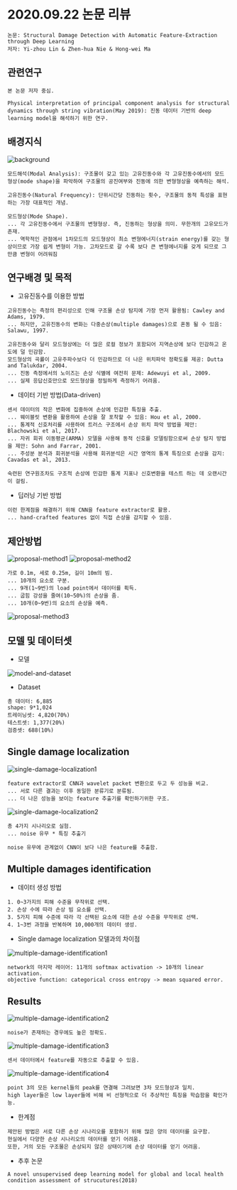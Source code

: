 # 2020.09.22 논문 리뷰

```
논문: Structural Damage Detection with Automatic Feature-Extraction through Deep Learning
저자: Yi-zhou Lin & Zhen-hua Nie & Hong-wei Ma
```

## 관련연구

```
본 논문 저자 중심.

Physical interpretation of principal component analysis for structural dynamics through string vibration(May 2019): 진동 데이터 기반의 deep learning model을 해석하기 위한 연구.
```

## 배경지식

![background](./img/background.PNG)

```
모드해석(Modal Analysis): 구조물이 갖고 있는 고유진동수와 각 고유진동수에서의 모드 형상(mode shape)을 파악하여 구조물의 공진여부와 진동에 의한 변형형상을 예측하는 해석.

고유진동수(Natural Frequency): 단위시간당 진동하는 횟수, 구조물의 동적 특성을 표현하는 가장 대표적인 개념.

모드형상(Mode Shape).
... 각 고유진동수에서 구조물의 변형형상. 즉, 진동하는 형상을 의미. 무한개의 고유모드가 존재.
... 역학적인 관점에서 1차모드의 모드형상이 최소 변형에너지(strain energy)를 갖는 형상이므로 가장 쉽게 변형이 가능. 고차모드로 갈 수록 보다 큰 변형에너지를 갖게 되므로 그만큼 변형이 어려워짐
```

## 연구배경 및 목적

- 고유진동수를 이용한 방법

```
고유진동수는 측정의 편리성으로 인해 구조물 손상 탐지에 가장 먼저 활용됨: Cawley and Adams, 1979.
... 하지만, 고유진동수의 변화는 다중손상(multiple damages)으로 혼동 될 수 있음: Salawu, 1997.

고유진동수와 달리 모드형상에는 더 많은 로컬 정보가 포함되어 지역손상에 보다 민감하고 온도에 덜 민감함.
모드형상의 곡률이 고유주파수보다 더 민감하므로 더 나은 위치파악 정확도를 제공: Dutta and Talukdar, 2004.
... 진동 측정에서의 노이즈는 손상 식별에 여전히 문제: Adewuyi et al, 2009.
... 실제 응답신호만으로 모드형상을 정밀하게 측정하기 어려움.
```

- 데이터 기반 방법(Data-driven)

```
센서 데이터의 작은 변화에 집중하여 손상에 민감한 특징을 추출.
... 웨이블릿 변환을 활용하여 손상을 잘 포착할 수 있음: Hou et al, 2000.
... 통계적 신호처리를 사용하여 트러스 구조에서 손상 위치 파악 방법을 제안: Blachowski et al, 2017.
... 자귀 회귀 이동평균(ARMA) 모델을 사용해 동적 신호를 모델링함으로써 손상 탐지 방법을 제안: Sohn and Farrar, 2001.
... 주성분 분석과 회귀분석을 사용해 회귀분석은 시간 영역의 통계 특징으로 손상을 감지: Cavadas et al, 2013.

숙련된 연구원조차도 구조적 손상에 민감한 통계 지표나 신호변환을 테스트 하는 데 오랜시간이 걸림.
```

- 딥러닝 기반 방법

```
이런 한계점을 해결하기 위해 CNN을 feature extractor로 활용.
... hand-crafted features 없이 직접 손상을 감지할 수 있음.
```

## 제안방법

![proposal-method1](./img/proposal-method1.PNG)
![proposal-method2](./img/proposal-method2.PNG)

```
가로 0.1m, 세로 0.25m, 길이 10m의 빔.
... 10개의 요소로 구분.
... 9개(1~9번)의 load point에서 데이터를 획득.
... 굽힘 강성을 줄여(10~50%)의 손상을 줌.
... 10개(0~9번)의 요소의 손상을 예측.
```

![proposal-method3](./img/proposal-method3.PNG)

## 모델 및 데이터셋

- 모델

![model-and-dataset](./img/model-and-dataset.PNG)

- Dataset

```
총 데이터: 6,885
shape: 9*1,024
트레이닝셋: 4,820(70%)
테스트셋: 1,377(20%)
검증셋: 688(10%)
```

## Single damage localization

![single-damage-localization1](./img/single-damage-localization1.PNG)

```
feature extractor로 CNN과 wavelet packet 변환으로 두고 두 성능을 비교.
... 서로 다른 결과는 이후 동일한 분류기로 분류됨.
... 더 나은 성능을 보이는 feature 추출기를 확인하기위한 구조.
```

![single-damage-localization2](./img/single-damage-localization2.PNG)

```
총 4가지 시나리오로 실험.
... noise 유무 * 특징 추출기

noise 유무에 관계없이 CNN이 보다 나은 feature를 추출함.
```

## Multiple damages identification

- 데이터 생성 방법

```
1. 0~3가지의 피해 수준을 무작위로 선택.
2. 손상 수에 따라 손상 빔 요소를 선택.
3. 5가지 피해 수준에 따라 각 선택된 요소에 대한 손상 수준을 무작위로 선택.
4. 1~3번 과정을 반복하며 10,000개의 데이터 생성.
```

- Single damage localization 모델과의 차이점

![multiple-damage-identification1](./img/single-damage-identification1.PNG)

```
network의 마지막 레이어: 11개의 softmax activation -> 10개의 linear activation.
objective function: categorical cross entropy -> mean squared error.
```

## Results

![multiple-damage-identification2](./img/single-damage-identification2.PNG)

```
noise가 존재하는 경우에도 높은 정확도.
```

![multiple-damage-identification3](./img/single-damage-identification3.PNG)

```
센서 데이터에서 feature를 자동으로 추출할 수 있음.
```

![multiple-damage-identification4](./img/single-damage-identification4.PNG)

```
point 3의 모든 kernel들의 peak를 연결해 그려보면 3차 모드형상과 일치.
high layer들은 low layer들에 비해 비 선형적으로 더 추상적인 특징을 학습함을 확인가능.
```

- 한계점

```
제안된 방법은 서로 다른 손상 시나리오를 포함하기 위해 많은 양의 데이터를 요구함.
현실에서 다양한 손상 시나리오의 데이터를 얻기 어려움.
또한, 거의 모든 구조물은 손상되지 않은 상태이기에 손상 데이터를 얻기 어려움.
```

- 추후 논문

```
A novel unsupervised deep learning model for global and local health condition assessment of strucutures(2018)
```